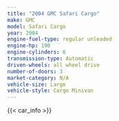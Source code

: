 ```yaml
---
title: "2004 GMC Safari Cargo"
make: GMC
model: Safari Cargo
year: 2004
engine-fuel-type: regular unleaded
engine-hp: 190
engine-cylinders: 6
transmission-type: Automatic
driven-wheels: all wheel drive
number-of-doors: 3
market-category: N/A
vehicle-size: Large
vehicle-style: Cargo Minivan
---
```


{{< car_info >}}
